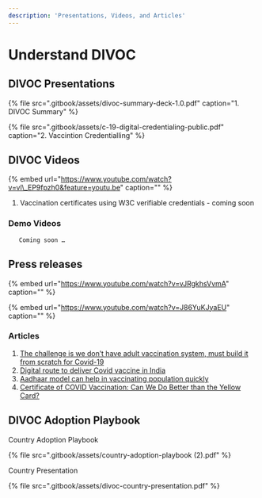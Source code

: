 ```yaml
---
description: 'Presentations, Videos, and Articles'
---
```


# Understand DIVOC

## DIVOC Presentations <a id="divoc-presentations"></a>

{% file src=".gitbook/assets/divoc-summary-deck-1.0.pdf" caption="1. DIVOC Summary" %}

{% file src=".gitbook/assets/c-19-digital-credentialing-public.pdf" caption="2. Vaccintion Credentialling" %}

## DIVOC Videos <a id="divoc-videos"></a>

{% embed url="https://www.youtube.com/watch?v=vl\_EP9fpzh0&feature=youtu.be" caption="" %}

1. Vaccination certificates using W3C verifiable credentials - coming soon

### Demo Videos <a id="demo-videos"></a>

```text
   Coming soon …
```

## Press releases <a id="relevant-external-links"></a>

{% embed url="https://www.youtube.com/watch?v=vJRgkhsVvmA" caption="" %}

{% embed url="https://www.youtube.com/watch?v=J86YuKJyaEU" caption="" %}

### Articles <a id="articles"></a>

1. [The challenge is we don’t have adult vaccination system, must build it from scratch for Covid-19](https://indianexpress.com/article/india/nandan-nilekani-coronavirus-vaccine-tracker-health-sector-economy-6779867/)
2. [Digital route to deliver Covid vaccine in India](https://economictimes.indiatimes.com/markets/expert-view/nandan-nilekani-on-digital-route-to-deliver-covid-vaccine-in-india/articleshow/79208481.cms?from=mdr)
3. [Aadhaar model can help in vaccinating population quickly](https://government.economictimes.indiatimes.com/news/digital-india/aadhaar-model-can-help-in-vaccinating-population-quickly-infosys-chairman-nandan-nilekani/77757327)
4. [Certificate of COVID Vaccination: Can We Do Better than the Yellow Card?](https://www.cgdev.org/blog/certificate-covid-vaccination-can-we-do-better-yellow-card)

## DIVOC Adoption Playbook <a id="divoc-presentations"></a>

Country Adoption Playbook

{% file src=".gitbook/assets/country-adoption-playbook \(2\).pdf" %}

Country Presentation

{% file src=".gitbook/assets/divoc-country-presentation.pdf" %}

